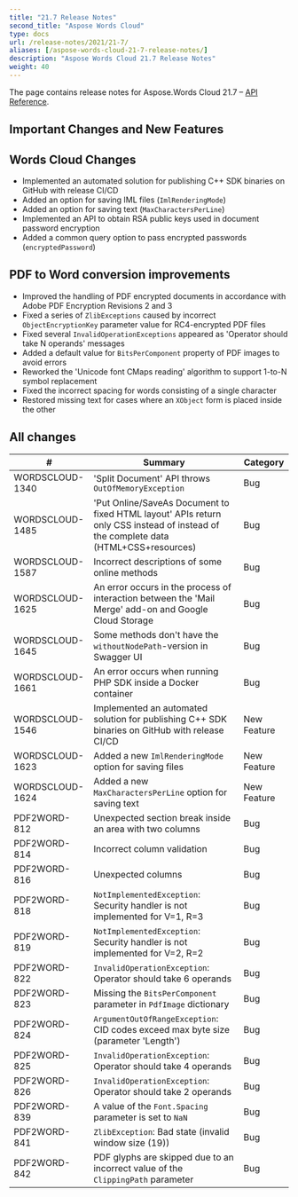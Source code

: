 ```yaml
---
title: "21.7 Release Notes"
second_title: "Aspose Words Cloud"
type: docs
url: /release-notes/2021/21-7/
aliases: [/aspose-words-cloud-21-7-release-notes/]
description: "Aspose Words Cloud 21.7 Release Notes"
weight: 40
---
```


The page contains release notes for Aspose.Words Cloud 21.7 – [API Reference](https://apireference.aspose.cloud/words/).

## Important Changes and New Features

## Words Cloud Changes

- Implemented an automated solution for publishing C++ SDK binaries on GitHub with release CI/CD
- Added an option for saving IML files (`ImlRenderingMode`)
- Added an option for saving text (`MaxCharactersPerLine`)
- Implemented an API to obtain RSA public keys used in document password encryption
- Added a common query option to pass encrypted passwords (`encryptedPassword`)

## PDF to Word conversion improvements

- Improved the handling of PDF encrypted documents in accordance with Adobe PDF Encryption Revisions 2 and 3
- Fixed a series of `ZlibExceptions` caused by incorrect `ObjectEncryptionKey` parameter value for RC4-encrypted PDF files
- Fixed several `InvalidOperationExceptions` appeared as 'Operator should take N operands' messages
- Added a default value for `BitsPerComponent` property of PDF images to avoid errors
- Reworked the 'Unicode font CMaps reading' algorithm to support 1-to-N symbol replacement
- Fixed the incorrect spacing for words consisting of a single character
- Restored missing text for cases where an `XObject` form is placed inside the other

## All changes

| #               | Summary                                                                                       | Category |
|-----------------|-----------------------------------------------------------------------------------------------|----------|
| WORDSCLOUD-1340 | 'Split Document' API throws `OutOfMemoryException`                                            | Bug      |
| WORDSCLOUD-1485 | 'Put Online/SaveAs Document to fixed HTML layout' APIs return only CSS instead of instead of the complete data (HTML+CSS+resources) | Bug      |
| WORDSCLOUD-1587 | Incorrect descriptions of some online methods                                                 | Bug      |
| WORDSCLOUD-1625 | An error occurs in the process of interaction between the 'Mail Merge' add-on and Google Cloud Storage      | Bug      |
| WORDSCLOUD-1645 | Some methods don't have the `withoutNodePath`-version in Swagger UI                           | Bug      |
| WORDSCLOUD-1661 | An error occurs when running PHP SDK inside a Docker container                                | Bug      |
| WORDSCLOUD-1546 | Implemented an automated solution for publishing C++ SDK binaries on GitHub with release CI/CD | New Feature |
| WORDSCLOUD-1623 | Added a new `ImlRenderingMode` option for saving files                                        | New Feature |
| WORDSCLOUD-1624 | Added a new `MaxCharactersPerLine` option for saving text                                     | New Feature |
| PDF2WORD-812    | Unexpected section break inside an area with two columns                                      | Bug      |
| PDF2WORD-814    | Incorrect column validation                                                                   | Bug      |
| PDF2WORD-816    | Unexpected columns                                                                            | Bug      |
| PDF2WORD-818    | `NotImplementedException`: Security handler is not implemented for V=1, R=3                   | Bug      |
| PDF2WORD-819    | `NotImplementedException`: Security handler is not implemented for V=2, R=2                   | Bug      |
| PDF2WORD-822    | `InvalidOperationException`: Operator should take 6 operands                                  | Bug      |
| PDF2WORD-823    | Missing the `BitsPerComponent` parameter in `PdfImage` dictionary                                 | Bug      |
| PDF2WORD-824    | `ArgumentOutOfRangeException`: CID codes exceed max byte size (parameter 'Length')            | Bug      |
| PDF2WORD-825    | `InvalidOperationException`: Operator should take 4 operands                                  | Bug      |
| PDF2WORD-826    | `InvalidOperationException`: Operator should take 2 operands                                  | Bug      |
| PDF2WORD-839    | A value of the `Font.Spacing` parameter is set to `NaN`                                       | Bug      |
| PDF2WORD-841    | `ZlibException`: Bad state (invalid window size (19))                                         | Bug      |
| PDF2WORD-842    | PDF glyphs are skipped due to an incorrect value of the `ClippingPath` parameter              | Bug      |
